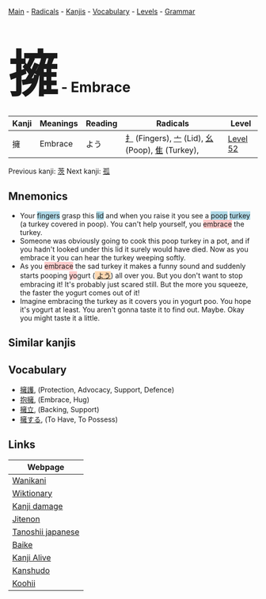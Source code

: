 <style> bigfont {font-size: 100px}</style>
[Main](../index.md) -
[Radicals](../radicals.md) -
[Kanjis](../kanjis.md) -
[Vocabulary](../vocabulary.md) -
[Levels](../levels.md) -
[Grammar](../grammar.md)
# <bigfont> 擁</bigfont> - Embrace 

| Kanji | Meanings | Reading | Radicals | Level |
| --- | --- | --- | --- | --- |
| 擁 | Embrace | よう | [扌](../radicals/扌.md) (Fingers), [亠](../radicals/亠.md) (Lid), [幺](../radicals/幺.md) (Poop), [隹](../radicals/隹.md) (Turkey),  | [Level 52](../levels/wk_level52.md) |

Previous kanji: [茨](茨.md) Next kanji: [孤](孤.md) 

## Mnemonics
 * Your <span style="background-color:#ADD8E6"> fingers</span> grasp this <span style="background-color:#ADD8E6"> lid</span> and when you raise it you see a <span style="background-color:#ADD8E6"> poop</span> <span style="background-color:#ADD8E6"> turkey</span> (a turkey covered in poop). You can't help yourself, you <span style="background-color:#ffcccb"> embrace</span> the turkey. 
* Someone was obviously going to cook this poop turkey in a pot, and if you hadn't looked under this lid it surely would have died. Now as you embrace it you can hear the turkey weeping softly.
* As you <span style="background-color:#ffcccb"> embrace</span> the sad turkey it makes a funny sound and suddenly starts pooping <span style="background-color:#ffcccb"> yo</span>gurt (<span style="background-color:#fed8b1"> [よう](https://jisho.org/search/よう)</span>) all over you. But you don't want to stop embracing it! It's probably just scared still. But the more you squeeze, the faster the yogurt comes out of it!
* Imagine embracing the turkey as it covers you in yogurt poo. You hope it's yogurt at least. You aren't gonna taste it to find out. Maybe. Okay you might taste it a little.


## Similar kanjis
 


## Vocabulary
 * [擁護](../vocabulary/擁.md), (Protection, Advocacy, Support, Defence)
* [抱擁](../vocabulary/擁.md), (Embrace, Hug)
* [擁立](../vocabulary/擁.md), (Backing, Support)
* [擁する](../vocabulary/擁.md), (To Have, To Possess)



## Links 

| Webpage |
| --- |
| [Wanikani          ](https://www.wanikani.com/kanji/擁) |
| [Wiktionary        ](https://en.wiktionary.org/wiki/擁) |
| [Kanji damage      ](http://www.kanjidamage.com/kanji/search?utf8=✓&q=擁) |
| [Jitenon           ](https://jitenon.com/kanji/擁) |
| [Tanoshii japanese ](https://www.tanoshiijapanese.com/dictionary/kanji.cfm?k=擁) |
| [Baike             ](https://baike.baidu.com/item/擁) |
| [Kanji Alive       ](https://app.kanjialive.com/擁) |
| [Kanshudo          ](https://www.kanshudo.com/searchmn?q=擁) |
| [Koohii            ](https://kanji.koohii.com/study/kanji/擁) |
